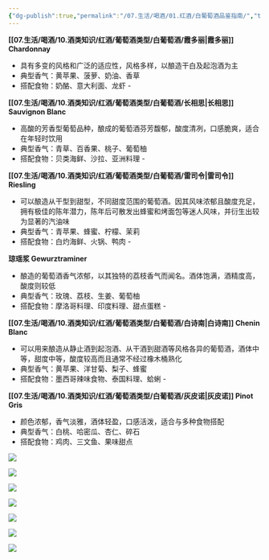 ```yaml
---
{"dg-publish":true,"permalink":"/07.生活/喝酒/01.红酒/白葡萄酒品鉴指南/","title":"1 分钟看懂！白葡萄酒品鉴指南","tags":["葡萄酒","白葡萄酒"]}
---
```


**[[07.生活/喝酒/10.酒类知识/红酒/葡萄酒类型/白葡萄酒/霞多丽\|霞多丽]] Chardonnay** 
- 具有多变的风格和广泛的适应性，风格多样，以酿造干白及起泡酒为主 
- 典型香气：黄苹果、菠萝、奶油、香草 
- 搭配食物：奶酪、意大利面、龙虾 - 

**[[07.生活/喝酒/10.酒类知识/红酒/葡萄酒类型/白葡萄酒/长相思\|长相思]] Sauvignon Blanc** 
- 高酸的芳香型葡萄品种，酿成的葡萄酒芬芳馥郁，酸度清冽，口感脆爽，适合在年轻时饮用 
- 典型香气：青草、百香果、桃子、葡萄柚 
- 搭配食物：贝类海鲜、沙拉、亚洲料理 - 

**[[07.生活/喝酒/10.酒类知识/红酒/葡萄酒类型/白葡萄酒/雷司令\|雷司令]] Riesling** 
- 可以酿造从干型到甜型，不同甜度范围的葡萄酒。因其风味浓郁且酸度充足，拥有极佳的陈年潜力，陈年后可散发出蜂蜜和烤面包等迷人风味，并衍生出较为显著的汽油味 
- 典型香气：青苹果、蜂蜜、柠檬、茉莉 
- 搭配食物：白灼海鲜、火锅、鸭肉 - 

**琼瑶浆 Gewurztraminer** 
- 酿造的葡萄酒香气浓郁，以其独特的荔枝香气而闻名。酒体饱满，酒精度高，酸度则较低 
- 典型香气：玫瑰、荔枝、生姜、葡萄柚 
- 搭配食物：摩洛哥料理、印度料理、甜点蛋糕 - 

**[[07.生活/喝酒/10.酒类知识/红酒/葡萄酒类型/白葡萄酒/白诗南\|白诗南]] Chenin Blanc** 
- 可以用来酿造从静止酒到起泡酒、从干酒到甜酒等风格各异的葡萄酒，酒体中等，甜度中等，酸度较高而且通常不经过橡木桶熟化 
- 典型香气：黄苹果、洋甘菊、梨子、蜂蜜 
- 搭配食物：墨西哥辣味食物、泰国料理、蛤蜊 - 

**[[07.生活/喝酒/10.酒类知识/红酒/葡萄酒类型/白葡萄酒/灰皮诺\|灰皮诺]] Pinot Gris** 
- 颜色浓郁，香气淡雅，酒体轻盈，口感活泼，适合与多种食物搭配 
- 典型香气：白桃、哈密瓜、杏仁、碎石 
- 搭配食物：鸡肉、三文鱼、果味甜点

![](https://chengdu-obsidian-milkkey.oss-cn-chengdu.aliyuncs.com/img/20250403152745018.webp?cd-oss-obs)

![](https://chengdu-obsidian-milkkey.oss-cn-chengdu.aliyuncs.com/img/20250403152745399.webp?cd-oss-obs)

![](https://chengdu-obsidian-milkkey.oss-cn-chengdu.aliyuncs.com/img/20250403152745626.webp?cd-oss-obs)

![](https://chengdu-obsidian-milkkey.oss-cn-chengdu.aliyuncs.com/img/20250403152745816.webp?cd-oss-obs)

![](https://chengdu-obsidian-milkkey.oss-cn-chengdu.aliyuncs.com/img/20250403152746023.webp?cd-oss-obs)

![](https://chengdu-obsidian-milkkey.oss-cn-chengdu.aliyuncs.com/img/20250403152746219.webp?cd-oss-obs)

![](https://chengdu-obsidian-milkkey.oss-cn-chengdu.aliyuncs.com/img/20250403152746439.webp?cd-oss-obs)